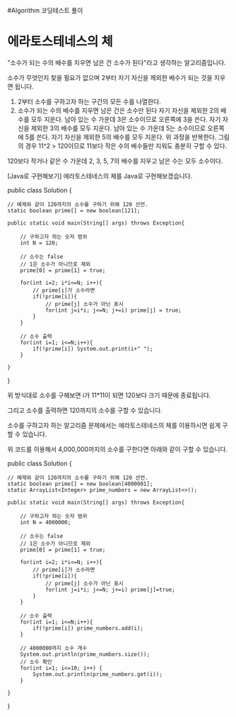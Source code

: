 #Algorithm
코딩테스트 풀이


# 에라토스테네스의 체
"소수가 되는 수의 배수를 지우면 남은 건 소수가 된다"라고 생각하는 알고리즘입니다.

소수가 무엇인지 찾을 필요가 없으며 2부터 자기 자신을 제외한 배수가 되는 것을 지우면 됩니다. 

1. 2부터 소수를 구하고자 하는 구간의 모든 수를 나열한다.
2. 소수가 되는 수의 배수를 지우면 남은 건은 소수만 된다
자기 자신을 제외한 2의 배수를 모두 지운다.
남아 있는 수 가운데 3은 소수이므로 오른쪽에 3을 쓴다.
자기 자신을 제외한 3의 배수를 모두 지운다.
남아 있는 수 가운데 5는 소수이므로 오른쪽에 5를 쓴다.
자기 자신을 제외한 5의 배수를 모두 지운다.
위 과정을 반복한다.
그림의 경우 11^2 > 120이므로 11보다 작은 수의 배수들만 지워도 충분히 구할 수 있다.

120보다 작거나 같은 수 가운데 2, 3, 5, 7의 배수를 지우고 남은 수는 모두 소수이다.

 


[Java로 구현해보기]
에라토스테네스의 체를 Java로 구현해보겠습니다.

 

public class Solution {

	// 예제와 같이 120까지의 소수를 구하기 위해 120 선언.
	static boolean prime[] = new boolean[121];
    
    public static void main(String[] args) throws Exception{
		
        // 구하고자 하는 숫자 범위
        int N = 120;
        
        // 소수는 false
        // 1은 소수가 아니므로 제외
        prime[0] = prime[1] = true;
        
        for(int i=2; i*i<=N; i++){
        	// prime[i]가 소수라면
            if(!prime[i]){
            	// prime[j] 소수가 아닌 표시
            	for(int j=i*i; j<=N; j+=i) prime[j] = true;                
            }        
        }    
        
        // 소수 출력
        for(int i=1; i<=N;i++){
        	if(!prime[i]) System.out.print(i+" ");        
        }
        
    }
}
 

위 방식대로 소수를 구해보면 i가 11*11이 되면 120보다 크기 때문에 종료됩니다.

그리고 소수를 출력하면 120까지의 소수를 구할 수 있습니다.

 

소수를 구하고자 하는 알고리즘 문제에서는 에라토스테네스의 체를 이용하시면 쉽게 구할 수 있습니다.

 

위 코드를 이용해서 4,000,000까지의 소수를 구한다면 아래와 같이 구할 수 있습니다.

 

public class Solution {

	// 예제와 같이 120까지의 소수를 구하기 위해 120 선언.
	static boolean prime[] = new boolean[4000001];
	static ArrayList<Integer> prime_numbers = new ArrayList<>();
    
    public static void main(String[] args) throws Exception{
		
		// 구하고자 하는 숫자 범위
        int N = 4000000;
        
        // 소수는 false
        // 1은 소수가 아니므로 제외
        prime[0] = prime[1] = true;
        
        for(int i=2; i*i<=N; i++){
        	// prime[i]가 소수라면
            if(!prime[i]){
            	// prime[j] 소수가 아닌 표시
            	for(int j=i*i; j<=N; j+=i) prime[j]=true;                
            }        
        }    
        
        // 소수 출력
        for(int i=1; i<=N;i++){
        	if(!prime[i]) prime_numbers.add(i);     
        }
        
        // 4000000까지 소수 개수
        System.out.println(prime_numbers.size());
        // 소수 확인 
        for(int i=1; i<=10; i++) {
        	System.out.println(prime_numbers.get(i));
        }
        
    }
}

